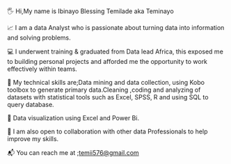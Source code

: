 🖐️ Hi,My name is Ibinayo Blessing Temilade aka Teminayo

📈 I am a data Analyst who is passionate about turning data into information and solving problems.

💻 I underwent training & graduated from Data lead Africa, this exposed me to building personal projects and afforded me the opportunity to work effectively within teams.

🌱 My technical skills are;Data mining and data collection, using  Kobo toolbox to generate primary data.Cleaning ,coding and analyzing of datasets with statistical tools such as Excel, SPSS, R and  using SQL to query database.

🌆 Data visualization using Excel and Power Bi.

👯 I am also open to collaboration with other data Professionals to help improve my skills.

📬 You can reach me at ;temii576@gmail.com
